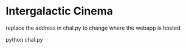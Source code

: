 # Intergalactic Cinema #
replace the address in chal.py to change where the webapp is hosted

python chal.py